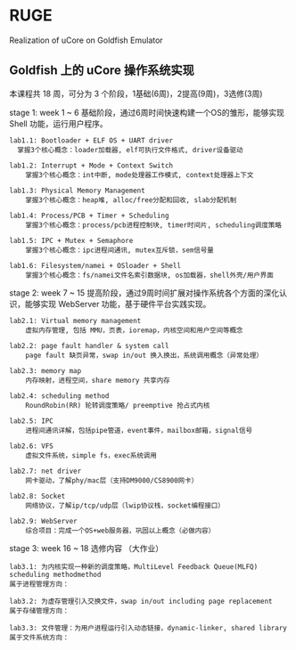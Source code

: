 RUGE
====

Realization of uCore on Goldfish Emulator

## Goldfish 上的 uCore 操作系统实现

本课程共 18 周，可分为 3 个阶段，1基础(6周)，2提高(9周)，3选修(3周)

stage 1: week 1 ~ 6
基础阶段，通过6周时间快速构建一个OS的雏形，能够实现 Shell 功能，运行用户程序。
	
	lab1.1: Bootloader + ELF OS + UART driver
	  掌握3个核心概念：loader加载器, elf可执行文件格式, driver设备驱动
	
	lab1.2: Interrupt + Mode + Context Switch
		掌握3个核心概念：int中断, mode处理器工作模式, context处理器上下文
		
	lab1.3: Physical Memory Management
		掌握3个核心概念：heap堆, alloc/free分配和回收, slab分配机制
	
	lab1.4: Process/PCB + Timer + Scheduling
		掌握3个核心概念：process/pcb进程控制块, timer时间片, scheduling调度策略
	
	lab1.5: IPC + Mutex + Semaphore
		掌握3个核心概念：ipc进程间通讯, mutex互斥锁，sem信号量
	
	lab1.6: Filesystem/namei + OSloader + Shell
		掌握3个核心概念：fs/namei文件名索引数据块, os加载器，shell外壳/用户界面

	
stage 2: week 7 ~ 15
提高阶段，通过9周时间扩展对操作系统各个方面的深化认识，能够实现 WebServer 功能，基于硬件平台实践实现。

	lab2.1: Virtual memory management 
		虚拟内存管理, 包括 MMU，页表，ioremap，内核空间和用户空间等概念
	
	lab2.2: page fault handler & system call
		page fault 缺页异常，swap in/out 换入换出，系统调用概念（异常处理）
	
	lab2.3: memory map 
		内存映射，进程空间，share memory 共享内存
	
	lab2.4: scheduling method
		RoundRobin(RR) 轮转调度策略/ preemptive 抢占式内核 
	
	lab2.5: IPC
		进程间通讯详解，包括pipe管道，event事件，mailbox邮箱，signal信号
		
	lab2.6: VFS 
		虚拟文件系统，simple fs，exec系统调用
	
	lab2.7: net driver
		网卡驱动，了解phy/mac层（支持DM9000/CS8900网卡）
	
	lab2.8: Socket
		网络协议，了解ip/tcp/udp层（lwip协议栈，socket编程接口）
	
	lab2.9: WebServer
		综合项目：完成一个OS+web服务器，巩固以上概念（必做内容）

stage 3: week 16 ~ 18
选修内容 （大作业）

	lab3.1: 为内核实现一种新的调度策略，MultiLevel Feedback Queue(MLFQ) scheduling methodmethod
	属于进程管理方向：
	
	lab3.2: 为虚存管理引入交换文件，swap in/out including page replacement 
	属于存储管理方向：
	
	lab3.3: 文件管理：为用户进程运行引入动态链接，dynamic-linker, shared library
	属于文件系统方向：
